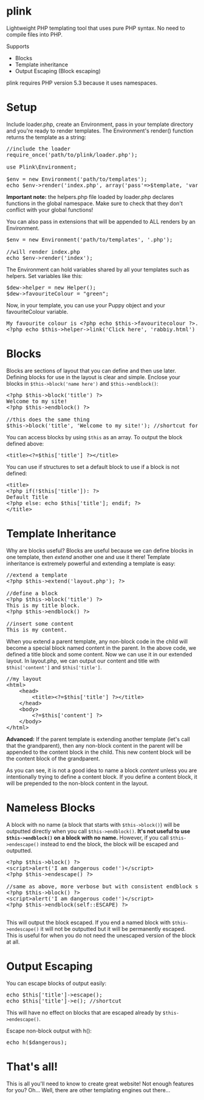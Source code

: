 plink
=====

Lightweight PHP templating tool that uses pure PHP syntax.
No need to compile files into PHP.

Supports

  * Blocks
  * Template inheritance
  * Output Escaping (Block escaping)

plink requires PHP version 5.3 because it uses namespaces.

Setup
=====

Include loader.php, create an Environment, pass in your template directory and you're ready to render templates.
The Environment's render() function returns the template as a string:

<pre class="brush: php">
//include the loader
require_once('path/to/plink/loader.php');

use Plink\Environment;

$env = new Environment('path/to/templates');
echo $env->render('index.php', array('pass'=>$template, 'variables'=>$here));
</pre>

**Important note:** the helpers.php file loaded by loader.php declares functions in the global namespace.
Make sure to check that they don't conflict with your global functions!

You can also pass in extensions that will be appended to ALL renders by an Environment.

<pre class="brush: php">
$env = new Environment('path/to/templates', '.php');

//will render index.php
echo $env->render('index');
</pre>

The Environment can hold variables shared by all your templates such as helpers.  Set variables like this: 
<pre class="brush: php">
$dew->helper = new Helper();
$dew->favouriteColour = "green";
</pre>

Now, in your template, you can use your Puppy object and your favouriteColour variable.

<pre class="brush: php">
My favourite colour is &lt;?php echo $this->favouritecolour ?>.
&lt;?php echo $this->helper->link('Click here', 'rabbiy.html') ?> to see my pet rabbit!
</pre>

Blocks
====

Blocks are sections of layout that you can define and then use later.
Defining blocks for use in the layout is clear and simple.
Enclose your blocks in `$this->block('name here')` and `$this->endblock()`: 

<pre class="brush: php">
&lt;?php $this->block('title') ?>
Welcome to my site!
&lt;?php $this->endblock() ?>

//this does the same thing
$this->block('title', 'Welcome to my site!'); //shortcut for small blocks
</pre>

You can access blocks by using `$this` as an array.  To output the block defined above: 

<pre class="brush: php">
&lt;title>&lt;?=$this['title'] ?>&lt;/title>
</pre>

You can use if structures to set a default block to use if a block is not defined: 

<pre class="brush: php">
&lt;title>
&lt;?php if(!$this['title']): ?>
Default Title
&lt;?php else: echo $this['title']; endif; ?>
&lt;/title>
</pre>

Template Inheritance
====

Why are blocks useful?  Blocks are useful because we can define blocks in one template, 
then <em>extend</em> another one and use it there!
Template inheritance is extremely powerful and extending a template is easy: 

<pre class="brush: php">
//extend a template
&lt;?php $this->extend('layout.php'); ?>

//define a block
&lt;?php $this->block('title') ?>
This is my title block.
&lt;?php $this->endblock() ?>

//insert some content
This is my content.
</pre>

When you extend a parent template, any non-block code in the child will become a special block named content in the parent.
In the above code, we defined a title block and some content.  Now we can use it in our extended layout.
In layout.php, we can output our content and title with `$this['content']` and `$this['title']`.

<pre class="brush: php">
//my layout
&lt;html>
	&lt;head>
		&lt;title>&lt;?=$this['title'] ?>&lt;/title>
	&lt;/head>
	&lt;body>
		&lt;?=$this['content'] ?>
	&lt;/body>
&lt;/html>
</pre>

**Advanced:** If the parent template is extending another template (let's call that the grandparent), then any non-block content in the parent will be appended to the
content block in the child.  This new content block will be the content block of the grandparent.

As you can see, it is not a good idea to name a block *content* unless you
are intentionally trying to define a content block.  If you define a content block, it will be prepended
to the non-block content in the layout.

Nameless Blocks
====

A block with no name (a block that starts with `$this->block()`)  will be outputted directly when you call `$this->endblock()`.
**It's not useful to use `$this->endblock()` on a block with no name.**  However, if you call `$this->endescape()` instead
to end the block, the block will be escaped and outputted.

<pre class="brush: php">
&lt;?php $this->block() ?>
&lt;script>alert('I am dangerous code!')&lt;/script>
&lt;?php $this->endescape() ?>

//same as above, more verbose but with consistent endblock syntax.
&lt;?php $this->block() ?>
&lt;script>alert('I am dangerous code!')&lt;/script>
&lt;?php $this->endblock(self::ESCAPE) ?>

</pre>

This will output the block escaped.  If you end a named block with `$this->endescape()` it will not
be outputted but it will be permanently escaped.  This is useful for when you do not need the
unescaped version of the block at all.

Output Escaping
====
You can escape blocks of output easily: 

<pre class="brush: php">
echo $this['title']->escape();
echo $this['title']->e(); //shortcut
</pre>

This will have no effect on blocks that are escaped already by `$this->endescape()`.

Escape non-block output with h(): 

<pre class="brush: php">
echo h($dangerous);
</pre>

That's all!
====

This is all you'll need to know to create great website!
Not enough features for you?  Oh...  Well, there are other templating engines out there...
